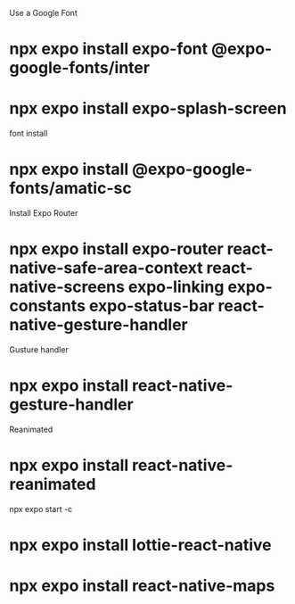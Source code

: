 Use a Google Font
# npx expo install expo-font @expo-google-fonts/inter

# npx expo install expo-splash-screen

font install

# npx expo install @expo-google-fonts/amatic-sc


Install Expo Router

# npx expo install expo-router react-native-safe-area-context react-native-screens expo-linking expo-constants expo-status-bar react-native-gesture-handler

Gusture handler

# npx expo install react-native-gesture-handler

Reanimated

# npx expo install react-native-reanimated

npx expo start -c

# npx expo install lottie-react-native

# npx expo install react-native-maps